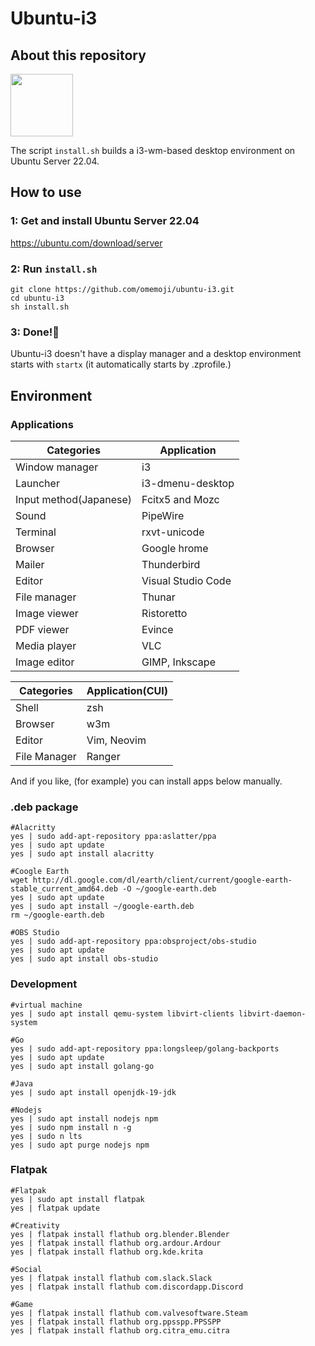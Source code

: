# Ubuntu-i3

## About this repository

<img src="https://assets.ubuntu.com/v1/29985a98-ubuntu-logo32.png" width="100px">

The script `install.sh` builds a i3-wm-based desktop environment on Ubuntu Server 22.04.

## How to use

### 1: Get and install Ubuntu Server 22.04

https://ubuntu.com/download/server

### 2: Run `install.sh`

```
git clone https://github.com/omemoji/ubuntu-i3.git
cd ubuntu-i3
sh install.sh
```
### 3: Done!🎉
Ubuntu-i3 doesn't have a display manager and a desktop environment starts with `startx` (it automatically starts by .zprofile.)


## Environment

### Applications
| Categories             | Application        |
| ---------------------- | ------------------ |
| Window manager         | i3                 |
| Launcher               | i3-dmenu-desktop   |
| Input method(Japanese) | Fcitx5 and Mozc    |
| Sound                  | PipeWire           |
| Terminal               | rxvt-unicode       |
| Browser                | Google hrome      |
| Mailer                 | Thunderbird        |
| Editor                 | Visual Studio Code |
| File manager           | Thunar             |
| Image viewer           | Ristoretto         |
| PDF viewer             | Evince             |
| Media player           | VLC                |
| Image editor           | GIMP, Inkscape     |

| Categories   | Application(CUI) |
| ------------ | ---------------- |
| Shell        | zsh              |
| Browser      | w3m              |
| Editor       | Vim, Neovim      |
| File Manager | Ranger           |

And if you like, (for example) you can install apps below manually.

### .deb package

```
#Alacritty
yes | sudo add-apt-repository ppa:aslatter/ppa
yes | sudo apt update
yes | sudo apt install alacritty

#Coogle Earth
wget http://dl.google.com/dl/earth/client/current/google-earth-stable_current_amd64.deb -O ~/google-earth.deb
yes | sudo apt update
yes | sudo apt install ~/google-earth.deb
rm ~/google-earth.deb

#OBS Studio
yes | sudo add-apt-repository ppa:obsproject/obs-studio
yes | sudo apt update
yes | sudo apt install obs-studio
```

### Development

```
#virtual machine
yes | sudo apt install qemu-system libvirt-clients libvirt-daemon-system

#Go
yes | sudo add-apt-repository ppa:longsleep/golang-backports
yes | sudo apt update
yes | sudo apt install golang-go

#Java
yes | sudo apt install openjdk-19-jdk

#Nodejs
yes | sudo apt install nodejs npm
yes | sudo npm install n -g
yes | sudo n lts
yes | sudo apt purge nodejs npm
```

### Flatpak

```
#Flatpak
yes | sudo apt install flatpak
yes | flatpak update

#Creativity
yes | flatpak install flathub org.blender.Blender
yes | flatpak install flathub org.ardour.Ardour
yes | flatpak install flathub org.kde.krita

#Social
yes | flatpak install flathub com.slack.Slack
yes | flatpak install flathub com.discordapp.Discord

#Game
yes | flatpak install flathub com.valvesoftware.Steam
yes | flatpak install flathub org.ppsspp.PPSSPP
yes | flatpak install flathub org.citra_emu.citra
```
